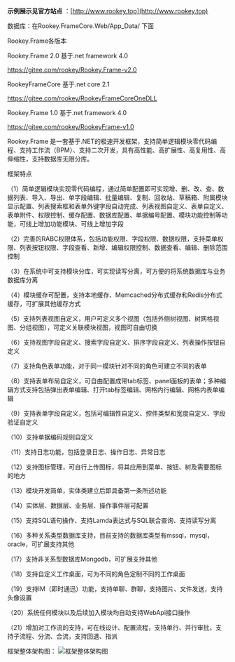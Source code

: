  **示例展示见官方站点** ：[http://www.rookey.top](http://www.rookey.top)

数据库：在Rookey.FrameCore.Web/App_Data/ 下面

Rookey.Frame各版本

Rookey.Frame 2.0 基于.net framework 4.0

https://gitee.com/rookey/Rookey.Frame-v2.0

RookeyFrameCore 基于.net core 2.1

https://gitee.com/rookey/RookeyFrameCoreOneDLL

Rookey.Frame 1.0 基于.net framework 4.0

https://gitee.com/rookey/RookeyFrame-v1.0

Rookey.Frame 是一套基于.NET的极速开发框架，支持简单逻辑模块零代码编程、支持工作流（BPM）、支持二次开发，具有高性能、高扩展性、高复用性、高伸缩性，支持数据库无限分库。

框架特点

（1）简单逻辑模块实现零代码编程，通过简单配置即可实现增、删、改、查、数据列表、导入、导出、单字段编辑、批量编辑、复制、回收站、草稿箱、附属模块显示配置、列表搜索框和表单外键字段自动完成、列表视图自定义、表单自定义、表单附件、权限控制、缓存配置、数据库配置、单据编号配置、模块功能控制等功能，可线上增加功能模块、可线上增加字段

（2）完善的RABC权限体系，包括功能权限、字段权限、数据权限，支持菜单权限、列表按钮权限、字段查看、新增、编辑权限控制、数据查看、编辑、删除范围控制

（3）在系统中可支持模块分库，可实现读写分离，可方便的将系统数据库与业务数据库分离

（4）模块缓存可配置，支持本地缓存、Memcached分布式缓存和Redis分布式缓存，可扩展其他缓存方式

（5）支持列表视图自定义，用户可定义多个视图（包括外侧树视图、树网格视图、分组视图），可定义关联模块视图，视图可自由切换

（6）支持视图字段自定义、搜索字段自定义、排序字段自定义、列表操作按钮自定义

（7）支持角色表单功能，对于同一模块针对不同的角色可建立不同的表单

（8）支持表单布局自定义，可自由配置成带tab标签、panel面板的表单；多种编辑方式支持包括弹出表单编辑、打开tab标签编辑、网格内行编辑、网格内表单编辑

（9）支持表单字段自定义，包括可编辑性自定义、控件类型和宽度自定义、字段验证自定义

（10）支持单据编码规则自定义

（11）支持日志功能，包括登录日志、操作日志、异常日志

（12）支持图标管理，可自行上传图标，将其应用到菜单、按钮、树及需要图标的地方

（13）模块开发简单，实体类建立后即具备第一条所述功能

（14）实体层、数据层、业务层、操作事件层可配置

（15）支持SQL语句操作、支持Lamda表达式与SQL联合查询、支持读写分离

（16）多种关系类型数据库支持，目前支持的数据库类型有mssql，mysql，oracle，可扩展支持其他

（17）支持非关系型数据库Mongodb，可扩展支持其他

（18）支持自定义工作桌面，可为不同的角色定制不同的工作桌面

（19）支持IM（即时通迅）功能，支持单聊、群聊，支持图片、文件发送，支持头像设置

（20）系统任何模块以及后续加入模块均自动支持WebApi接口操作

（21）增加对工作流的支持，可在线设计、配置流程，支持单行、并行审批，支持子流程、分流、合流，支持回退、指派

框架整体架构图：
![](https://git.oschina.net/uploads/images/2017/0415/154046_07183231_883652.png "框架整体架构图")

